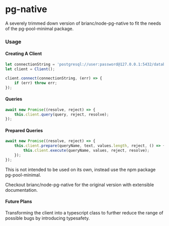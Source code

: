 # pg-native
A severely trimmed down version of brianc/node-pg-native to fit the needs of the pg-pool-minimal package.

### Usage

#### Creating A Client

```javascript
let connectionString = 'postgresql://user:password@127.0.0.1:5432/database';
let client = Client();

client.connect(connectionString, (err) => {
    if (err) throw err;
});
```

#### Queries

```javascript
await new Promise((resolve, reject) => {
    this.client.query(query, reject, resolve);
});
```

#### Prepared Queries

```javascript
await new Promise((resolve, reject) => {
    this.client.prepare(queryName, text, values.length, reject, () => {
        this.client.execute(queryName, values, reject, resolve);
    });
});
```

This is not intended to be used on its own, instead use the npm package pg-pool-minimal.

Checkout brianc/node-pg-native for the original version with extensible documentation.

#### Future Plans

Transforming the client into a typescript class to further reduce the range of possible bugs by introducing typesafety. 